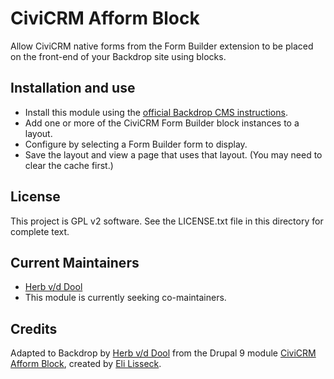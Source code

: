 # CiviCRM Afform Block

Allow CiviCRM native forms from the Form Builder extension to be placed on the front-end of your Backdrop site using blocks.

## Installation and use

* Install this module using the [official Backdrop CMS instructions](https://backdropcms.org/guide/modules).
* Add one or more of the CiviCRM Form Builder block instances to a layout.
* Configure by selecting a Form Builder form to display.
* Save the layout and view a page that uses that layout. (You may need to clear the cache first.)

## License

This project is GPL v2 software. See the LICENSE.txt file in this directory for complete text.

## Current Maintainers

* [Herb v/d Dool](https://github.com/herbdool/)
* This module is currently seeking co-maintainers.

## Credits

Adapted to Backdrop by [Herb v/d Dool](https://github.com/herbdool/) from the Drupal 9 module [CiviCRM Afform Block](https://www.drupal.org/project/civicrm_afform_block), created by [Eli Lisseck](https://www.drupal.org/u/elisseck).
